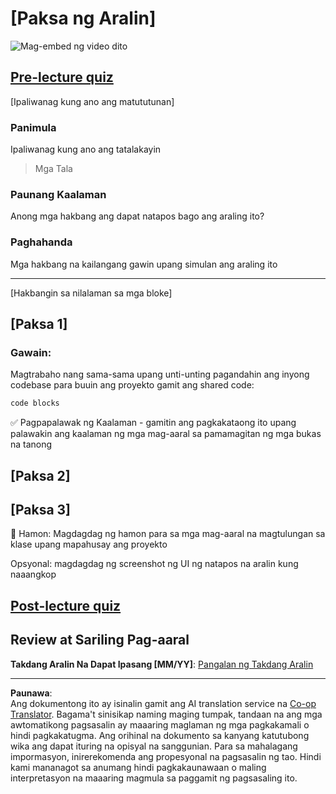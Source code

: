 <!--
CO_OP_TRANSLATOR_METADATA:
{
  "original_hash": "0494be70ad7fadd13a8c3d549c23e355",
  "translation_date": "2025-08-27T22:55:10+00:00",
  "source_file": "lesson-template/README.md",
  "language_code": "tl"
}
-->
# [Paksa ng Aralin]

![Mag-embed ng video dito](../../../lesson-template/video-url)

## [Pre-lecture quiz](../../../lesson-template/quiz-url)

[Ipaliwanag kung ano ang matututunan]

### Panimula

Ipaliwanag kung ano ang tatalakayin

> Mga Tala

### Paunang Kaalaman

Anong mga hakbang ang dapat natapos bago ang araling ito?

### Paghahanda

Mga hakbang na kailangang gawin upang simulan ang araling ito

---

[Hakbangin sa nilalaman sa mga bloke]

## [Paksa 1]

### Gawain:

Magtrabaho nang sama-sama upang unti-unting pagandahin ang inyong codebase para buuin ang proyekto gamit ang shared code:

```html
code blocks
```

✅ Pagpapalawak ng Kaalaman - gamitin ang pagkakataong ito upang palawakin ang kaalaman ng mga mag-aaral sa pamamagitan ng mga bukas na tanong

## [Paksa 2]

## [Paksa 3]

🚀 Hamon: Magdagdag ng hamon para sa mga mag-aaral na magtulungan sa klase upang mapahusay ang proyekto

Opsyonal: magdagdag ng screenshot ng UI ng natapos na aralin kung naaangkop

## [Post-lecture quiz](../../../lesson-template/quiz-url)

## Review at Sariling Pag-aaral

**Takdang Aralin Na Dapat Ipasang [MM/YY]**: [Pangalan ng Takdang Aralin](assignment.md)

---

**Paunawa**:  
Ang dokumentong ito ay isinalin gamit ang AI translation service na [Co-op Translator](https://github.com/Azure/co-op-translator). Bagama't sinisikap naming maging tumpak, tandaan na ang mga awtomatikong pagsasalin ay maaaring maglaman ng mga pagkakamali o hindi pagkakatugma. Ang orihinal na dokumento sa kanyang katutubong wika ang dapat ituring na opisyal na sanggunian. Para sa mahalagang impormasyon, inirerekomenda ang propesyonal na pagsasalin ng tao. Hindi kami mananagot sa anumang hindi pagkakaunawaan o maling interpretasyon na maaaring magmula sa paggamit ng pagsasaling ito.